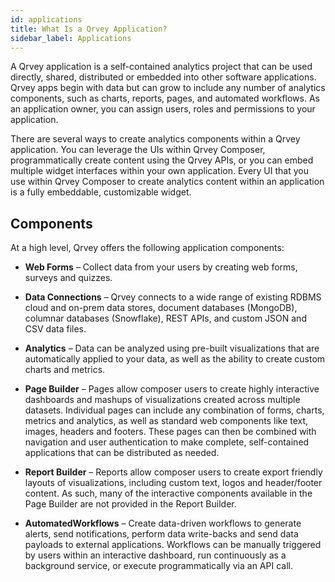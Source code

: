 ```yaml
---
id: applications
title: What Is a Qrvey Application? 
sidebar_label: Applications
---
```


<div style={{textAlign: "justify"}}>

A Qrvey application is a self-contained analytics project that can be used directly, shared, distributed or embedded into other software applications. Qrvey apps begin with data but can grow to include any number of analytics components, such as charts, reports, pages, and automated workflows. As an application owner, you can assign users, roles and permissions to your application.

There are several ways to create analytics components within a Qrvey application.  You can leverage the UIs within Qrvey Composer, programmatically create content using the Qrvey APIs, or you can embed multiple widget interfaces within your own application.  Every UI that you use within Qrvey Composer to create analytics content within an application is a fully embeddable, customizable widget.


## Components
At a high level, Qrvey offers the following application components:

* **Web Forms** – Collect data from your users by creating web forms, surveys and quizzes.

* **Data Connections** – Qrvey connects to a wide range of existing RDBMS cloud and on-prem data stores, document databases (MongoDB), columnar databases (Snowflake), REST APIs, and custom JSON and CSV data files.

* **Analytics** – Data can be analyzed using  pre-built visualizations that are automatically applied to your data, as well as the ability to create custom charts and metrics.

* **Page Builder** – Pages allow composer users to create highly interactive dashboards and mashups of visualizations created across multiple datasets. Individual pages can include any combination of forms, charts, metrics and analytics, as well as standard web components like text, images, headers and footers. These pages can then be combined with navigation and user authentication to make complete, self-contained applications that can be distributed as needed.

* **Report Builder** – Reports allow composer users to create export friendly layouts of visualizations, including custom text, logos and header/footer content.  As such, many of the interactive components available in the Page Builder are not provided in the Report Builder.

* **AutomatedWorkflows** – Create data-driven  workflows to generate alerts, send notifications, perform data write-backs and send data payloads to external applications.  Workflows can be manually triggered by users within an interactive dashboard, run continuously as a background service, or execute programmatically via an API call.


</div>